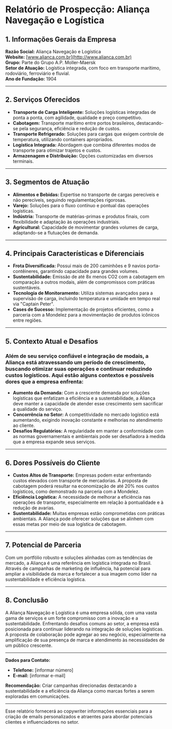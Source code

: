 # Relatório de Prospecção: Aliança Navegação e Logística

## 1. Informações Gerais da Empresa

**Razão Social:** Aliança Navegação e Logística  
**Website:** [www.alianca.com.br](http://www.alianca.com.br)  
**Grupo:** Parte do Grupo A.P. Moller-Maersk  
**Setor de Atuação:** Logística integrada, com foco em transporte marítimo, rodoviário, ferroviário e fluvial.  
**Ano de Fundação:** 1904  

---

## 2. Serviços Oferecidos

- **Transporte de Carga Inteligente:** Soluções logísticas integradas de ponta a ponta, com agilidade, qualidade e preço competitivo.
- **Cabotagem:** Transporte marítimo entre portos brasileiros, destacando-se pela segurança, eficiência e redução de custos.
- **Transporte Refrigerado:** Soluções para cargas que exigem controle de temperatura, utilizando containers apropriados.
- **Logística Integrada:** Abordagem que combina diferentes modos de transporte para otimizar trajetos e custos.
- **Armazenagem e Distribuição:** Opções customizadas em diversos terminais.

---

## 3. Segmentos de Atuação

- **Alimentos e Bebidas:** Expertise no transporte de cargas perecíveis e não perecíveis, seguindo regulamentações rigorosas.
- **Varejo:** Soluções para o fluxo contínuo e pontual das operações logísticas.
- **Indústria:** Transporte de matérias-primas e produtos finais, com flexibilidade e adaptação às operações industriais.
- **Agricultural:** Capacidade de movimentar grandes volumes de carga, adaptando-se a flutuações de demanda.

---

## 4. Principais Características e Diferenciais

- **Frota Diversificada:** Possui mais de 200 caminhões e 9 navios porta-contêineres, garantindo capacidade para grandes volumes.
- **Sustentabilidade:** Emissão de até 8x menos CO2 com a cabotagem em comparação a outros modais, além de compromissos com práticas sustentáveis.
- **Tecnologia de Monitoramento:** Utiliza sistemas avançados para a supervisão de carga, incluindo temperatura e umidade em tempo real via "Captain Peter".
- **Cases de Sucesso:** Implementação de projetos eficientes, como a parceria com a Mondelez para a movimentação de produtos icônicos entre regiões.

---

## 5. Contexto Atual e Desafios

### Além de seu serviço confiável e integração de modais, a Aliança está atravessando um período de crescimento, buscando otimizar suas operações e continuar reduzindo custos logísticos. Aqui estão alguns contextos e possíveis dores que a empresa enfrenta:

- **Aumento da Demanda:** Com a crescente demanda por soluções logísticas que enfatizam a eficiência e a sustentabilidade, a Aliança deve manter a capacidade de atender esse crescimento sem sacrificar a qualidade do serviço.
- **Concorrência no Setor:** A competitividade no mercado logístico está aumentando, exigindo inovação constante e melhorias no atendimento ao cliente.
- **Desafios Regulatórios:** A regularidade em manter a conformidade com as normas governamentais e ambientais pode ser desafiadora à medida que a empresa expande seus serviços.

---

## 6. Dores Possíveis do Cliente

- **Custos Altos de Transporte:** Empresas podem estar enfrentando custos elevados com transporte de mercadorias. A proposta de cabotagem poderá resultar na economização de até 20% nos custos logísticos, como demonstrado na parceria com a Mondelez.
- **Eficiência Logística:** A necessidade de melhorar a eficiência nas operações de transporte, especialmente em relação à pontualidade e à redução de avarias.
- **Sustentabilidade:** Muitas empresas estão comprometidas com práticas ambientais. A Aliança pode oferecer soluções que se alinhem com essas metas por meio de sua logística de cabotagem.

---

## 7. Potencial de Parceria

Com um portfólio robusto e soluções alinhadas com as tendências de mercado, a Aliança é uma referência em logística integrada no Brasil. Através de campanhas de marketing de influência, há potencial para ampliar a visibilidade da marca e fortalecer a sua imagem como líder na sustentabilidade e eficiência logística.

---

## 8. Conclusão

A Aliança Navegação e Logística é uma empresa sólida, com uma vasta gama de serviços e um forte compromisso com a inovação e a sustentabilidade. Enfrentando desafios comuns ao setor, a empresa está posicionada para continuar liderando na integração de soluções logísticas. A proposta de colaboração pode agregar ao seu negócio, especialmente na amplificação de sua presença de marca e atendimento às necessidades de um público crescente.

---

**Dados para Contato:**
- **Telefone:** [informar número]
- **E-mail:** [informar e-mail]

**Recomendação:** Criar campanhas direcionadas destacando a sustentabilidade e a eficiência da Aliança como marcas fortes a serem exploradas em comunicações.

--- 

Esse relatório fornecerá ao copywriter informações essenciais para a criação de emails personalizados e atraentes para abordar potenciais clientes e influenciadores no setor.